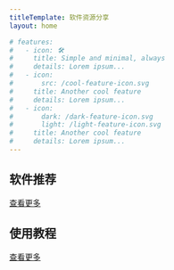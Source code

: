 ```yaml
---
titleTemplate: 软件资源分享
layout: home

# features:
#   - icon: 🛠️
#     title: Simple and minimal, always
#     details: Lorem ipsum...
#   - icon:
#       src: /cool-feature-icon.svg
#     title: Another cool feature
#     details: Lorem ipsum...
#   - icon:
#       dark: /dark-feature-icon.svg
#       light: /light-feature-icon.svg
#     title: Another cool feature
#     details: Lorem ipsum...
---
```


## 软件推荐

<div class="grid grid-cols-2 md:grid-cols-3 gap-4">
  <ClientOnly v-for="soft of software" :key="soft.url">
    <CardStacked 
      :imgs="soft.frontmatter.image" 
      :title="soft.frontmatter.title" 
      :description="soft.frontmatter.description || ''"
      :href="soft.url"
    />
  </ClientOnly>
</div>

<p></p>
<div class="text-right">
  <a class="!no-underline" href="/software/">查看更多</a>
</div>

<!-- ## 科技周刊

<div class="grid grid-cols-1 md:grid-cols-2 gap-4">
    <ClientOnly v-for="week of weekly" >
      <CardHorizontal :src="week.frontmatter.img" :title="week.frontmatter.title" />
    </ClientOnly>
</div> -->

## 使用教程

<div class="grid grid-cols-1 md:grid-cols-3 gap-4">
    <ClientOnly v-for="post of posts" >
        <CardImage :href="post.url" :src="post.frontmatter.image" :title="post.frontmatter.title" :details="post.frontmatter.description"/>
    </ClientOnly>
</div>

<p></p>
<div class="text-right">
  <a class="!no-underline" href="/guide/">查看更多</a>
</div>

<script setup>
import { data as software } from '../.vitepress/theme/data/software.data.js'
import { data as weekly } from '../.vitepress/theme/data/weekly.data.js'
import { data as posts } from '../.vitepress/theme/data/guide.data.js'
</script>